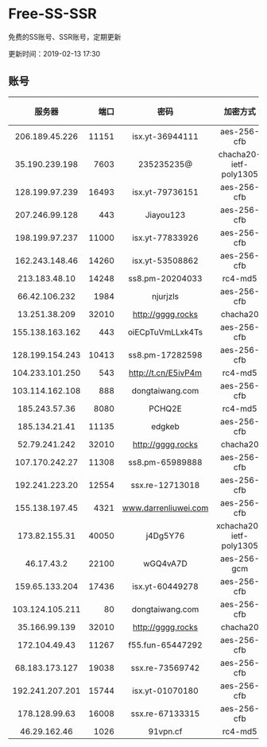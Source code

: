 # Free-SS-SSR

免费的SS账号、SSR账号，定期更新

更新时间：2019-02-13 17:30

## 账号

|服务器|端口|密码|加密方式|状态|PING|区域|VTUM|
|:-----:|-----:|:----:|:----:|:----:|:----:|:----:|:----:|
|206.189.45.226|11151|isx.yt-36944111|aes-256-cfb|🙂|271|SG|10↑/10↑/10↑/10↑|
|35.190.239.198|7603|235235235@|chacha20-ietf-poly1305|🙂|111|JP|6↑/8↑/10↑/10↑|
|128.199.97.239|16493|isx.yt-79736151|aes-256-cfb|🙂|271|SG|10↑/10↑/10↑/10↑|
|207.246.99.128|443|Jiayou123|aes-256-cfb|🙁|196|US|9↑/10↑/10↑/10↑|
|198.199.97.237|11000|isx.yt-77833926|aes-256-cfb|🙂|198|US|10↑/10↑/10↑/10↑|
|162.243.148.46|14260|isx.yt-53508862|aes-256-cfb|🙂|211|US|10↑/10↑/10↑/10↑|
|213.183.48.10|14248|ss8.pm-20204033|rc4-md5|🙂|391|RU|10↑/10↑/10↑/10↑|
|66.42.106.232|1984|njurjzls|aes-256-cfb|🙂|200|US|10↑/10↑/10↑/10↑|
|13.251.38.209|32010|http://gggg.rocks|chacha20|🙂|158|SG|8↑/8↑/8↑/9↑|
|155.138.163.162|443|oiECpTuVmLLxk4Ts|aes-256-cfb|🙂|261|US|10↑/10↑/10↑/10↑|
|128.199.154.243|10413|ss8.pm-17282598|aes-256-cfb|🙂|290|SG|10↑/10↑/10↑/10↑|
|104.233.101.250|543|http://t.cn/E5ivP4m|rc4-md5|🙂|323|CA|10↑/10↑/10↑/10↑|
|103.114.162.108|888|dongtaiwang.com|aes-256-cfb|🙂|240|US|10↑/10↑/10↑/10↑|
|185.243.57.36|8080|PCHQ2E|rc4-md5|🙂|206|US|10↑/10↑/9↑/10↑|
|185.134.21.41|11135|edgkeb|aes-256-cfb|🙂|267|GB|10↑/10↑/10↑/10↑|
|52.79.241.242|32010|http://gggg.rocks|chacha20|🙂|174|KR|8↑/8↑/7↑/7↑|
|107.170.242.27|11308|ss8.pm-65989888|aes-256-cfb|🙂|214|US|10↑/10↑/10↑/10↑|
|192.241.223.20|12554|ssx.re-12713018|aes-256-cfb|🙂|199|US|9↑/10↑/9↑/10↑|
|155.138.197.45|4321|www.darrenliuwei.com|aes-256-cfb|🙂|264|US|10↑/10↑/10↑/10↑|
|173.82.155.31|40050|j4Dg5Y76|xchacha20-ietf-poly1305|🙂|202|US|9↑/10↑/10↑/10↑|
|46.17.43.2|22100|wGQ4vA7D|aes-256-gcm|🙂|392|RU|6↓/10↑/10↑/10↑|
|159.65.133.204|17436|isx.yt-60449278|aes-256-cfb|🙂|266|SG|10↑/10↑/9↑/10↑|
|103.124.105.211|80|dongtaiwang.com|aes-256-cfb|🙂|253|US|9↑/10↑/10↑/10↑|
|35.166.99.139|32010|http://gggg.rocks|chacha20|🙂|305|US|9↑/9↑/9↑/9↑|
|172.104.49.43|11267|f55.fun-65447292|aes-256-cfb|🙂|258|SG|10↑/10↑/10↑/10↑|
|68.183.173.127|19038|ssx.re-73569742|aes-256-cfb|🙂|221|US|9↑/10↑/8↑/10↑|
|192.241.207.201|15744|isx.yt-01070180|aes-256-cfb|🙂|202|US|10↑/10↑/10↑/10↑|
|178.128.99.63|16008|ssx.re-67133315|aes-256-cfb|🙂|292|SG|9↑/10↑/9↑/10↑|
|46.29.162.46|1026|91vpn.cf|rc4-md5|🙂|202|RU|7↑/9↑/9↑/10↑|
